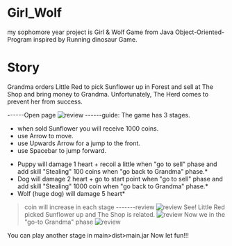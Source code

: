 # Girl_Wolf
my sophomore year project is Girl & Wolf Game from Java Object-Oriented-Program inspired by Running dinosaur Game.
# Story
Grandma orders Little Red to pick Sunflower up in Forest and sell at The Shop and bring money to Grandma. Unfortunately, The Herd comes to prevent her from success.

------Open page
![review](https://github.com/Arzeezar/Girl_Wolf/blob/main/review_img/game_1.png)
 ------guide:
 The game has 3 stages.
- when sold Sunflower you will receive 1000 coins.
- use Arrow to move.
- use Upwards Arrow for a jump to the front. 
- use Spacebar to jump forward.
* Puppy will damage 1 heart + recoil a little when "go to sell" phase and add skill "Stealing"  100 coins when "go back to Grandma" phase.*
* Dog will damage 2 heart + go to start point when "go to sell" phase and add skill "Stealing"  1000 coin when "go back to Grandma" phase.*
* Wolf (huge dog) will damage 5 heart*
>coin will increase in each stage
-------review
![review](https://github.com/Arzeezar/Girl_Wolf/blob/main/review_img/game_3.png)
See! Little Red picked Sunflower up and The Shop is related.
![review](https://github.com/Arzeezar/Girl_Wolf/blob/main/review_img/game_5.png)
Now we in the "go-to Grandma" phase
![review](https://github.com/Arzeezar/Girl_Wolf/blob/main/review_img/game_6.png)

You can play another stage in main>dist>main.jar
Now let fun!!!
